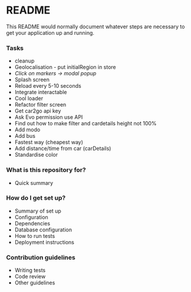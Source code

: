 # README #

This README would normally document whatever steps are necessary to get your application up and running.

### Tasks ###
* cleanup
* Geolocalisation - put initialRegion in store
* *Click on markers -> modal popup*
* Splash screen
* Reload every 5-10 seconds
* Integrate interactable
* Cool loader
* Refactor filter screen
* Get car2go api key
* Ask Evo permission use API
* Find out how to make filter and cardetails height not 100%
* Add modo
* Add bus
* Fastest way (cheapest way)
* Add distance/time from car (carDetails)
* Standardise color

### What is this repository for? ###

* Quick summary

### How do I get set up? ###

* Summary of set up
* Configuration
* Dependencies
* Database configuration
* How to run tests
* Deployment instructions

### Contribution guidelines ###

* Writing tests
* Code review
* Other guidelines